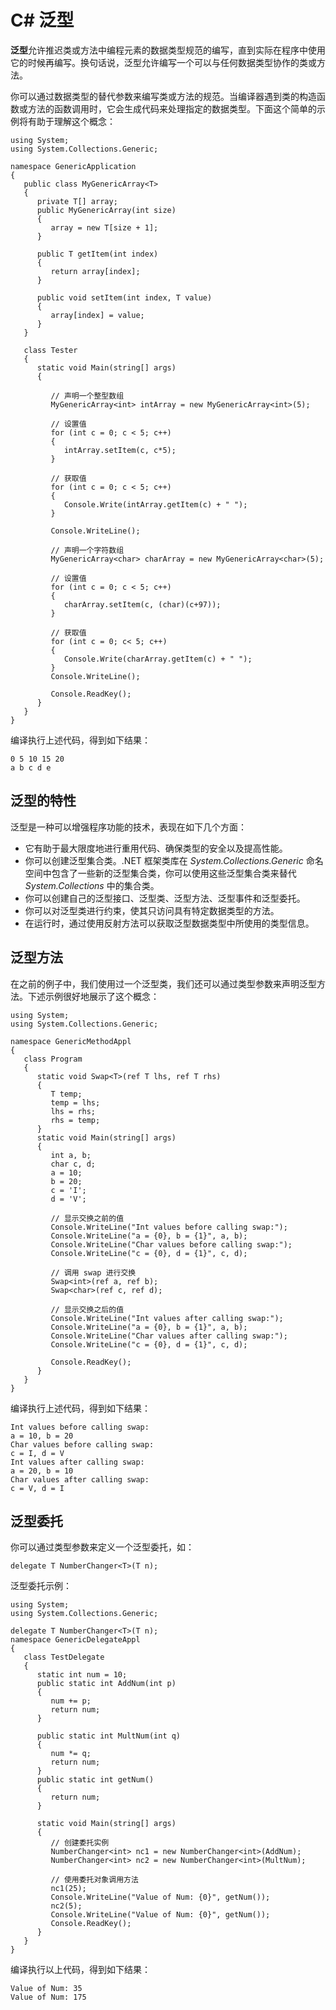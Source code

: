 # C\# 泛型
**泛型**允许推迟类或方法中编程元素的数据类型规范的编写，直到实际在程序中使用它的时候再编写。换句话说，泛型允许编写一个可以与任何数据类型协作的类或方法。

你可以通过数据类型的替代参数来编写类或方法的规范。当编译器遇到类的构造函数或方法的函数调用时，它会生成代码来处理指定的数据类型。下面这个简单的示例将有助于理解这个概念：

```
using System;
using System.Collections.Generic;

namespace GenericApplication
{
   public class MyGenericArray<T>
   {
      private T[] array;
      public MyGenericArray(int size)
      {
         array = new T[size + 1];
      }
      
      public T getItem(int index)
      {
         return array[index];
      }
      
      public void setItem(int index, T value)
      {
         array[index] = value;
      }
   }
   
   class Tester
   {
      static void Main(string[] args)
      {
         
         // 声明一个整型数组
         MyGenericArray<int> intArray = new MyGenericArray<int>(5);
         
         // 设置值
         for (int c = 0; c < 5; c++)
         {
            intArray.setItem(c, c*5);
         }
         
         // 获取值
         for (int c = 0; c < 5; c++)
         {
            Console.Write(intArray.getItem(c) + " ");
         }
         
         Console.WriteLine();
         
         // 声明一个字符数组
         MyGenericArray<char> charArray = new MyGenericArray<char>(5);
         
         // 设置值
         for (int c = 0; c < 5; c++)
         {
            charArray.setItem(c, (char)(c+97));
         }
         
         // 获取值
         for (int c = 0; c< 5; c++)
         {
            Console.Write(charArray.getItem(c) + " ");
         }
         Console.WriteLine();
         
         Console.ReadKey();
      }
   }
}
```

编译执行上述代码，得到如下结果：

```
0 5 10 15 20
a b c d e
```

## 泛型的特性
泛型是一种可以增强程序功能的技术，表现在如下几个方面：

*	它有助于最大限度地进行重用代码、确保类型的安全以及提高性能。
*	你可以创建泛型集合类。.NET 框架类库在 *System.Collections.Generic* 命名空间中包含了一些新的泛型集合类，你可以使用这些泛型集合类来替代 *System.Collections* 中的集合类。
*	你可以创建自己的泛型接口、泛型类、泛型方法、泛型事件和泛型委托。
*	你可以对泛型类进行约束，使其只访问具有特定数据类型的方法。
*	在运行时，通过使用反射方法可以获取泛型数据类型中所使用的类型信息。

## 泛型方法

在之前的例子中，我们使用过一个泛型类，我们还可以通过类型参数来声明泛型方法。下述示例很好地展示了这个概念：

```
using System;
using System.Collections.Generic;

namespace GenericMethodAppl
{
   class Program
   {
      static void Swap<T>(ref T lhs, ref T rhs)
      {
         T temp;
         temp = lhs;
         lhs = rhs;
         rhs = temp;
      }
      static void Main(string[] args)
      {
         int a, b;
         char c, d;
         a = 10;
         b = 20;
         c = 'I';
         d = 'V';
         
         // 显示交换之前的值
         Console.WriteLine("Int values before calling swap:");
         Console.WriteLine("a = {0}, b = {1}", a, b);
         Console.WriteLine("Char values before calling swap:");
         Console.WriteLine("c = {0}, d = {1}", c, d);
         
         // 调用 swap 进行交换
         Swap<int>(ref a, ref b);
         Swap<char>(ref c, ref d);
         
         // 显示交换之后的值
         Console.WriteLine("Int values after calling swap:");
         Console.WriteLine("a = {0}, b = {1}", a, b);
         Console.WriteLine("Char values after calling swap:");
         Console.WriteLine("c = {0}, d = {1}", c, d);
         
         Console.ReadKey();
      }
   }
}
```

编译执行上述代码，得到如下结果：

```
Int values before calling swap:
a = 10, b = 20
Char values before calling swap:
c = I, d = V
Int values after calling swap:
a = 20, b = 10
Char values after calling swap:
c = V, d = I
```

## 泛型委托
你可以通过类型参数来定义一个泛型委托，如：

```
delegate T NumberChanger<T>(T n);
```
泛型委托示例：

```
using System;
using System.Collections.Generic;

delegate T NumberChanger<T>(T n);
namespace GenericDelegateAppl
{
   class TestDelegate
   {
      static int num = 10;
      public static int AddNum(int p)
      {
         num += p;
         return num;
      }
      
      public static int MultNum(int q)
      {
         num *= q;
         return num;
      }
      public static int getNum()
      {
         return num;
      }
      
      static void Main(string[] args)
      {
         // 创建委托实例
         NumberChanger<int> nc1 = new NumberChanger<int>(AddNum);
         NumberChanger<int> nc2 = new NumberChanger<int>(MultNum);
         
         // 使用委托对象调用方法
         nc1(25);
         Console.WriteLine("Value of Num: {0}", getNum());
         nc2(5);
         Console.WriteLine("Value of Num: {0}", getNum());
         Console.ReadKey();
      }
   }
}
```

编译执行以上代码，得到如下结果：

```
Value of Num: 35
Value of Num: 175
```

